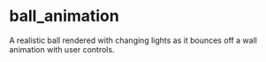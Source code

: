 # ball_animation
A realistic ball rendered with changing lights as it bounces off a wall animation with user controls.
